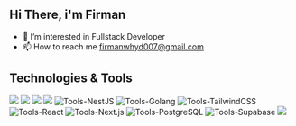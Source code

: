 ## Hi There, i'm Firman

- 👀 I’m interested in Fullstack Developer
- 📫 How to reach me firmanwhyd007@gmail.com

## Technologies & Tools
![](https://img.shields.io/badge/Code-HTML5-informational?style=flat&logo=html5&logoColor=white&color=2bbc8a)
![](https://img.shields.io/badge/Code-PHP-informational?style=flat&logo=php&logoColor=white&color=2bbc8a)
![](https://img.shields.io/badge/Code-Laravel-informational?style=flat&logo=laravel&logoColor=white&color=2bbc8a)
![](https://img.shields.io/badge/Code-ExpressJS-informational?style=flat&logo=express&logoColor=white&color=2bbc8a)
![Tools-NestJS](https://img.shields.io/badge/Tools-NestJS-informational?style=flat&logo=nestjs&logoColor=white&color=2bbc8a)
![Tools-Golang](https://img.shields.io/badge/Tools-Golang-informational?style=flat&logo=go&logoColor=white&color=2bbc8a)
![Tools-TailwindCSS](https://img.shields.io/badge/Tools-TailwindCSS-informational?style=flat&logo=tailwindcss&logoColor=white&color=2bbc8a)
![Tools-React](https://img.shields.io/badge/Tools-React-informational?style=flat&logo=react&logoColor=white&color=2bbc8a)
![Tools-Next.js](https://img.shields.io/badge/Tools-Next.js-informational?style=flat&logo=nextdotjs&logoColor=white&color=2bbc8a)
![Tools-PostgreSQL](https://img.shields.io/badge/Tools-PostgreSQL-informational?style=flat&logo=postgresql&logoColor=white&color=2bbc8a)
![Tools-Supabase](https://img.shields.io/badge/Tools-Supabase-informational?style=flat&logo=supabase&logoColor=white&color=2bbc8a)
![](https://img.shields.io/badge/Tools-MySQL-informational?style=flat&logo=mysql&logoColor=white&color=2bbc8a)
